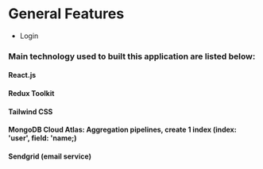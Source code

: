 # General Features

- Login
### Main technology used to built this application are listed below:

#### React.js
#### Redux Toolkit
#### Tailwind CSS
#### MongoDB Cloud Atlas: Aggregation pipelines, create 1 index (index: 'user', field: 'name;)
#### Sendgrid (email service) 